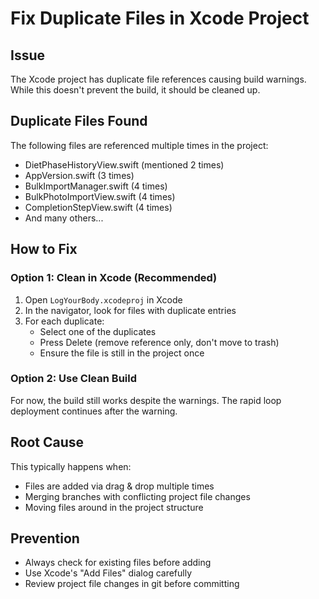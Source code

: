 # Fix Duplicate Files in Xcode Project

## Issue
The Xcode project has duplicate file references causing build warnings. While this doesn't prevent the build, it should be cleaned up.

## Duplicate Files Found

The following files are referenced multiple times in the project:
- DietPhaseHistoryView.swift (mentioned 2 times)
- AppVersion.swift (3 times)
- BulkImportManager.swift (4 times)
- BulkPhotoImportView.swift (4 times)
- CompletionStepView.swift (4 times)
- And many others...

## How to Fix

### Option 1: Clean in Xcode (Recommended)
1. Open `LogYourBody.xcodeproj` in Xcode
2. In the navigator, look for files with duplicate entries
3. For each duplicate:
   - Select one of the duplicates
   - Press Delete (remove reference only, don't move to trash)
   - Ensure the file is still in the project once

### Option 2: Use Clean Build
For now, the build still works despite the warnings. The rapid loop deployment continues after the warning.

## Root Cause
This typically happens when:
- Files are added via drag & drop multiple times
- Merging branches with conflicting project file changes
- Moving files around in the project structure

## Prevention
- Always check for existing files before adding
- Use Xcode's "Add Files" dialog carefully
- Review project file changes in git before committing
